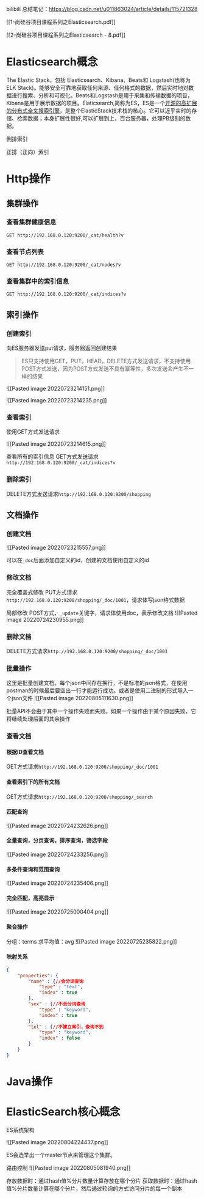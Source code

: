 bilibili 总结笔记：https://blog.csdn.net/u011863024/article/details/115721328

[[1-尚硅谷项目课程系列之Elasticsearch.pdf]]

[[2-尚硅谷项目课程系列之Elasticsearch - 8.pdf]]
# Elasticsearch概念

The Elastic Stack，包括 Elasticsearch、Kibana、Beats和 Logstash(也称为ELK Stack)。能够安全可靠地获取任何来源、任何格式的数据，然后实时地对数据进行搜索、分析和可视化。Beats和Logstash是用于采集和传输数据的项目，Kibana是用于展示数据的项目。Elaticsearch,简称为ES，ES是一个<u>开源的高扩展的分布式全文搜索引擎</u>，是整个ElasticStack技术栈的核心。它可以近乎实时的存储、检索数据；本身扩展性很好,可以扩展到上，百台服务器，处理PB级别的数据。

倒排索引


正排（正向）索引

# Http操作
## 集群操作
### 查看集群健康信息
`GET http://192.168.0.120:9200/_cat/health?v`

### 查看节点列表
`GET http://192.168.0.120:9200/_cat/nodes?v`

### 查看集群中的索引信息
`GET http://192.168.0.120:9200/_cat/indices?v`

## 索引操作

### 创建索引
向ES服务器发送put请求，服务器返回创建结果

> ES只支持使用GET，PUT，HEAD，DELETE方式发送请求，不支持使用POST方式发送，因为POST方式发送不具有幂等性，多次发送会产生不一样的结果

![[Pasted image 20220723214151.png]]

![[Pasted image 20220723214235.png]]

### 查看索引
使用GET方式发送请求

![[Pasted image 20220723214615.png]]

查看所有的索引信息
GET方式发送请求`http://192.168.0.120:9200/_cat/indices?v`

### 删除索引
DELETE方式发送请求`http://192.168.0.120:9200/shopping`

## 文档操作
### 创建文档
![[Pasted image 20220723215557.png]]

可以在`_doc`后面添加自定义的id，创建的文档使用自定义的id

### 修改文档

完全覆盖式修改
PUT方式请求`http://192.168.0.120:9200/shopping/_doc/1001`，请求体写json格式数据

局部修改
POST方式，`_update`关键字，请求体使用doc，表示修改文档
![[Pasted image 20220724230955.png]]

### 删除文档
DELETE方式请求`http://192.168.0.120:9200/shopping/_doc/1001`

### 批量操作

这里是批量创建文档，每个json中间存在换行，不是标准的json格式，在使用postman的时候最后要空出一行才能运行成功。或者是使用二进制的形式导入一个json文件
![[Pasted image 20220805111630.png]]

批量API不会由于其中一个操作失败而失败。如果一个操作由于某个原因失败，它将继续处理后面的其余操作

### 查看文档

#### 根据ID查看文档
GET方式请求`http://192.168.0.120:9200/shopping/_doc/1001`

#### 查看索引下的所有文档
GET方式请求`http://192.168.0.120:9200/shopping/_search`

#### 匹配查询
![[Pasted image 20220724232626.png]]

#### 全量查询，分页查询，排序查询，筛选字段
![[Pasted image 20220724233256.png]]

#### 多条件查询和范围查询
![[Pasted image 20220724235406.png]]

#### 完全匹配，高亮显示
![[Pasted image 20220725000404.png]]

#### 聚合操作
分组：terms
求平均值：avg
![[Pasted image 20220725235822.png]]

#### 映射关系
```json
{
	"properties": {
		"name" : {//会分词查询
			"type" : "text",     
			"index" : true
		},
		"sex" : {//不会分词查询
			"type" : "keyword",
			"index" : true
		},
		"tel" : {//不建立索引，查询不到
			"type" : "keyword",
			"index" : false
		}
	}
}
```

# Java操作
# ElasticSearch核心概念
ES系统架构

![[Pasted image 20220804224437.png]]

ES会选举出一个master节点来管理这个集群。


路由控制
![[Pasted image 20220805081940.png]]

存放数据时：通过hash值%分片数量计算存放在哪个分片
获取数据时：通过hash值%分片数量计算在哪个分片，然后通过轮询的方式访问分片的每一个副本



